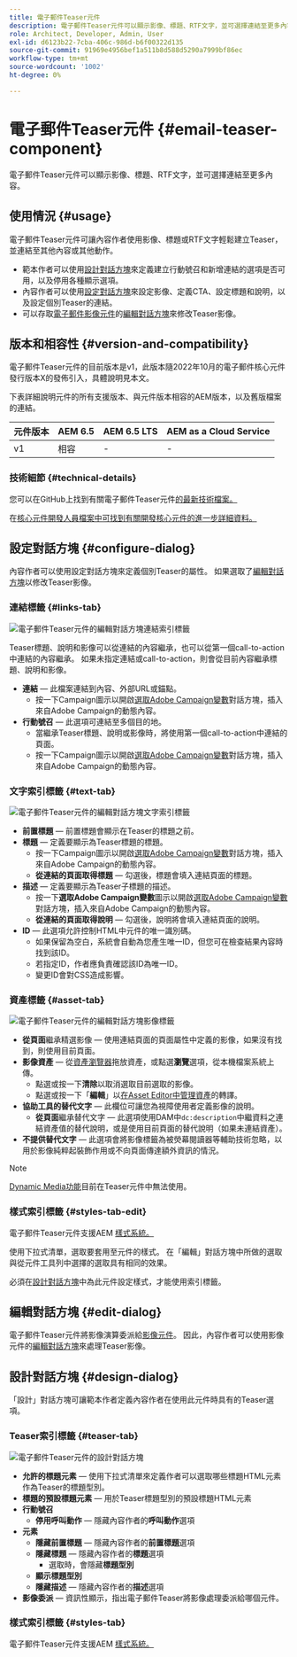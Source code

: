 ```yaml
---
title: 電子郵件Teaser元件
description: 電子郵件Teaser元件可以顯示影像、標題、RTF文字，並可選擇連結至更多內容。
role: Architect, Developer, Admin, User
exl-id: d6123b22-7cba-406c-986d-b6f00322d135
source-git-commit: 91969e4956bef1a511b8d588d5290a7999bf86ec
workflow-type: tm+mt
source-wordcount: '1002'
ht-degree: 0%

---
```



# 電子郵件Teaser元件 {#email-teaser-component}

電子郵件Teaser元件可以顯示影像、標題、RTF文字，並可選擇連結至更多內容。

## 使用情況 {#usage}

電子郵件Teaser元件可讓內容作者使用影像、標題或RTF文字輕鬆建立Teaser，並連結至其他內容或其他動作。

* 範本作者可以使用[設計對話方塊](#design-dialog)來定義建立行動號召和新增連結的選項是否可用，以及停用各種顯示選項。
* 內容作者可以使用[設定對話方塊](#configure-dialog)來設定影像、定義CTA、設定標題和說明，以及設定個別Teaser的連結。
* 可以存取[電子郵件影像元件](image.md)的[編輯對話方塊](image.md#edit-dialog)來修改Teaser影像。

## 版本和相容性 {#version-and-compatibility}

電子郵件Teaser元件的目前版本是v1，此版本隨2022年10月的電子郵件核心元件發行版本X的發佈引入，具體說明見本文。

下表詳細說明元件的所有支援版本、與元件版本相容的AEM版本，以及舊版檔案的連結。

| 元件版本 | AEM 6.5 | AEM 6.5 LTS | AEM as a Cloud Service  |
|---|---|---|---|
| v1 | 相容 | - | - |

### 技術細節 {#technical-details}

您可以在GitHub上找到有關電子郵件Teaser元件[的最新技術檔案。](https://adobe.com/go/aem_cmp_tech_email_teaser_v1)

在[核心元件開發人員檔案中可找到有關開發核心元件的進一步詳細資料。](/help/developing/overview.md)

## 設定對話方塊 {#configure-dialog}

內容作者可以使用設定對話方塊來定義個別Teaser的屬性。 如果選取了[編輯對話方塊](#edit-dialog)以修改Teaser影像。

### 連結標籤 {#links-tab}

![電子郵件Teaser元件的編輯對話方塊連結索引標籤](/help/email/assets/email-teaser-edit-links.png)

Teaser標題、說明和影像可以從連結的內容繼承，也可以從第一個call-to-action中連結的內容繼承。 如果未指定連結或call-to-action，則會從目前內容繼承標題、說明和影像。

* **連結** — 此檔案連結到內容、外部URL或錨點。
   * 按一下Campaign圖示以開啟[選取Adobe Campaign變數](/help/email/campaign-variables.md)對話方塊，插入來自Adobe Campaign的動態內容。
* **行動號召** — 此選項可連結至多個目的地。
   * 當繼承Teaser標題、說明或影像時，將使用第一個call-to-action中連結的頁面。
   * 按一下Campaign圖示以開啟[選取Adobe Campaign變數](/help/email/campaign-variables.md)對話方塊，插入來自Adobe Campaign的動態內容。

### 文字索引標籤 {#text-tab}

![電子郵件Teaser元件的編輯對話方塊文字索引標籤](/help/email/assets/email-teaser-edit-text.png)

* **前置標題** — 前置標題會顯示在Teaser的標題之前。
* **標題** — 定義要顯示為Teaser標題的標題。
   * 按一下Campaign圖示以開啟[選取Adobe Campaign變數](/help/email/campaign-variables.md)對話方塊，插入來自Adobe Campaign的動態內容。
   * **從連結的頁面取得標題** — 勾選後，標題會填入連結頁面的標題。
* **描述** — 定義要顯示為Teaser子標題的描述。
   * 按一下&#x200B;**選取Adobe Campaign變數**&#x200B;圖示以開啟[選取Adobe Campaign變數](/help/email/campaign-variables.md)對話方塊，插入來自Adobe Campaign的動態內容。
   * **從連結的頁面取得說明** — 勾選後，說明將會填入連結頁面的說明。
* **ID** — 此選項允許控制HTML中元件的唯一識別碼。
   * 如果保留為空白，系統會自動為您產生唯一ID，但您可在檢查結果內容時找到該ID。
   * 若指定ID，作者應負責確認該ID為唯一ID。
   * 變更ID會對CSS造成影響。

### 資產標籤 {#asset-tab}

![電子郵件Teaser元件的編輯對話方塊影像標籤](/help/email/assets/email-teaser-edit-image.png)

* **從頁面**&#x200B;繼承精選影像 — 使用連結頁面的頁面屬性中定義的影像，如果沒有找到，則使用目前頁面。
* **影像資產** — 從[資產瀏覽器](https://experienceleague.adobe.com/docs/experience-manager-cloud-service/sites/authoring/fundamentals/environment-tools.html?lang=zh-Hant)拖放資產，或點選&#x200B;**瀏覽**&#x200B;選項，從本機檔案系統上傳。
   * 點選或按一下&#x200B;**清除**&#x200B;以取消選取目前選取的影像。
   * 點選或按一下「**編輯**」以[在Asset Editor中管理資產](https://experienceleague.adobe.com/docs/experience-manager-cloud-service/assets/manage/manage-digital-assets.html?lang=zh-Hant)的轉譯。
* **協助工具的替代文字** — 此欄位可讓您為視障使用者定義影像的說明。
   * **從頁面**&#x200B;繼承替代文字 — 此選項使用DAM中`dc:description`中繼資料之連結資產值的替代說明，或是使用目前頁面的替代說明（如果未連結資產）。
* **不提供替代文字** — 此選項會將影像標籤為被熒幕閱讀器等輔助技術忽略，以用於影像純粹起裝飾作用或不向頁面傳達額外資訊的情況。

>[!NOTE]
>
>[Dynamic Media功能](image.md#dynamic-media)目前在Teaser元件中無法使用。

### 樣式索引標籤 {#styles-tab-edit}

電子郵件Teaser元件支援AEM [樣式系統。](/help/get-started/authoring.md#component-styling)

使用下拉式清單，選取要套用至元件的樣式。 在「編輯」對話方塊中所做的選取與從元件工具列中選擇的選取具有相同的效果。

必須在[設計對話方塊](#design-dialog)中為此元件設定樣式，才能使用索引標籤。

## 編輯對話方塊 {#edit-dialog}

電子郵件Teaser元件將影像演算委派給[影像元件](image.md)。 因此，內容作者可以使用影像元件的[編輯對話方塊](image.md#edit-dialog)來處理Teaser影像。

## 設計對話方塊 {#design-dialog}

「設計」對話方塊可讓範本作者定義內容作者在使用此元件時具有的Teaser選項。

### Teaser索引標籤 {#teaser-tab}

![電子郵件Teaser元件的設計對話方塊](/help/email/assets/email-teaser-design.png)

* **允許的標題元素** — 使用下拉式清單來定義作者可以選取哪些標題HTML元素作為Teaser的標題型別。
* **標題的預設標題元素** — 用於Teaser標題型別的預設標題HTML元素
* **行動號召**
   * **停用呼叫動作** — 隱藏內容作者的&#x200B;**呼叫動作**&#x200B;選項
* **元素**
   * **隱藏前置標題** — 隱藏內容作者的&#x200B;**前置標題**&#x200B;選項
   * **隱藏標題** — 隱藏內容作者的&#x200B;**標題**&#x200B;選項
      * 選取時，會隱藏&#x200B;**標題型別**
   * **顯示標題型別**
   * **隱藏描述** — 隱藏內容作者的&#x200B;**描述**&#x200B;選項
* **影像委派** — 資訊性顯示，指出電子郵件Teaser將影像處理委派給哪個元件。

### 樣式索引標籤 {#styles-tab}

電子郵件Teaser元件支援AEM [樣式系統。](/help/get-started/authoring.md#component-styling)
